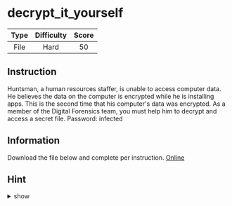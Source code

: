 # decrypt_it_yourself

| Type | Difficulty | Score |
| :--: | :--------: | :---: |
| File |    Hard    |  50   |

## Instruction

Huntsman, a human resources staffer, is unable to access computer data. He believes the data on the computer is encrypted while he is installing apps. This is the second time that his computer's data was encrypted. As a member of the Digital Forensics team, you must help him to decrypt and access a secret file.
Password: infected

## Information

Download the file below and complete per instruction.
[Online](https://storage.googleapis.com/secplayground-event/hackloween2022/decrypt_it_yourself_disk.E01.zip)

## Hint

<details>
<summary>show</summary>
Hi jack !
</details>
